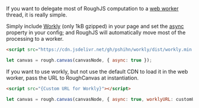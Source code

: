 If you want to delegate most of RoughJS computation to a [web worker](https://developer.mozilla.org/en-US/docs/Web/API/Worker) thread, it is really simple. 

Simply include [Workly](https://github.com/pshihn/workly) (only 1kB gzipped) in your page and set the [async](https://github.com/pshihn/rough/wiki#async) property in your config; and RoughJS will automatically move most of the processing to a worker. 

```html
<script src="https://cdn.jsdelivr.net/gh/pshihn/workly/dist/workly.min.js"></script>
```
```javascript
let canvas = rough.canvas(canvasNode, { async: true });
```


If you want to use workly, but not use the default CDN to load it in the web worker, pass the URL to RoughCanvas at instantiation.

```html
<script src="{Custom URL for Workly}"></script>
```
```javascript
let canvas = rough.canvas(canvasNode, { async: true, worklyURL: customURL });
```
